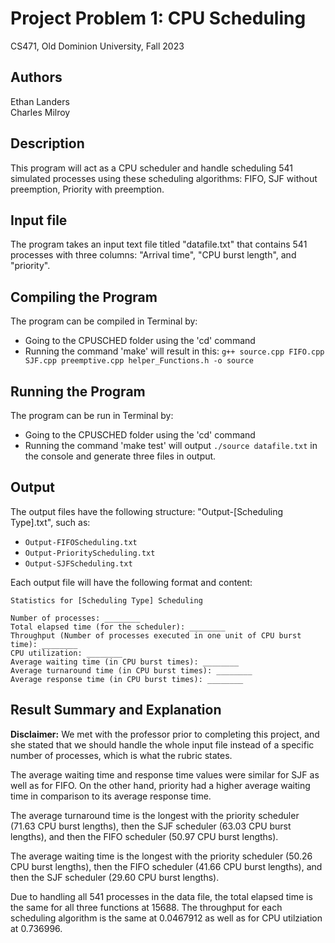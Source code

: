 # Project Problem 1:  CPU Scheduling
CS471, Old Dominion University, Fall 2023

## Authors
Ethan Landers<br>
Charles Milroy

## Description
This program will act as a CPU scheduler and handle scheduling 541 simulated processes using these scheduling algorithms: FIFO, SJF without preemption, Priority with preemption.

## Input file
The program takes an input text file titled "datafile.txt" that contains 541 processes with three columns: "Arrival time", "CPU burst length", and "priority".

## Compiling the Program
The program can be compiled in Terminal by:
- Going to the CPUSCHED folder using the 'cd' command
- Running the command 'make' will result in this:
`g++ source.cpp FIFO.cpp SJF.cpp preemptive.cpp helper_Functions.h -o source`

## Running the Program
The program can be run in Terminal by:
- Going to the CPUSCHED folder using the 'cd' command
- Running the command 'make test' will output `./source datafile.txt` in the console and generate three files in output.

## Output
The output files have the following structure: "Output-[Scheduling Type].txt", such as:
- `Output-FIFOScheduling.txt`
- `Output-PriorityScheduling.txt`
- `Output-SJFScheduling.txt`

Each output file will have the following format and content:
```
Statistics for [Scheduling Type] Scheduling

Number of processes: ________
Total elapsed time (for the scheduler): ________
Throughput (Number of processes executed in one unit of CPU burst time): ________
CPU utilization: ________
Average waiting time (in CPU burst times): ________
Average turnaround time (in CPU burst times): ________
Average response time (in CPU burst times): ________
```

## Result Summary and Explanation
**Disclaimer:** We met with the professor prior to completing this project, and she stated that we should handle the whole input file instead of a specific number of processes, which is what the rubric states. 

The average waiting time and response time values were similar for SJF as well as for FIFO. On the other hand, priority had a higher average waiting time in comparison to its average response time. 

The average turnaround time is the longest with the priority scheduler (71.63 CPU burst lengths), then the SJF scheduler (63.03 CPU burst lengths), and then the FIFO scheduler (50.97 CPU burst lengths).

The average waiting time is the longest with the priority scheduler (50.26 CPU burst lengths), then the FIFO scheduler (41.66 CPU burst lengths), and then the SJF scheduler (29.60 CPU burst lengths).

Due to handling all 541 processes in the data file, the total elapsed time is the same for all three functions at 15688.  The throughput for each scheduling algorithm is the same at 0.0467912 as well as for CPU utilziation at 0.736996.